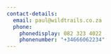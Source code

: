 ```yaml
---
contact-details:
  email: paul@wildtrails.co.za
  phone:
    phonedisplay: 082 323 4022
    phonenumber: "+34666062234"
---
```

